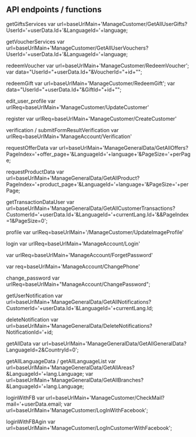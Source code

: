 ## API endpoints / functions

getGiftsServices
var url=baseUrlMain+'ManageCustomer/GetAllUserGifts?UserId='+userData.Id+'&LanguageId='+language;

getVoucherServices
var url=baseUrlMain+'ManageCustomer/GetAllUserVouchers?UserId='+userData.Id+'&LanguageId='+language;

redeemVoucher
var url=baseUrlMain+'ManageCustomer/RedeemVoucher';
var data="UserId="+userData.Id+"&VoucherId="+id+"";


redeemGift
var url=baseUrlMain+'ManageCustomer/RedeemGift';
var data="UserId="+userData.Id+"&GiftId="+id+"";
  
edit_user_profile
var urlReq=baseUrlMain+'ManageCustomer/UpdateCustomer'

register
var urlReq=baseUrlMain+'ManageCustomer/CreateCustomer'

verification / submitFormResultVerification
var urlReq=baseUrlMain+'ManageAccount/Verification'

requestOfferData
var url=baseUrlMain+'ManageGeneralData/GetAllOffers?PageIndex='+offer_page+'&LanguageId='+language+'&PageSize='+perPage;

requestProductData
var url=baseUrlMain+'ManageGeneralData/GetAllProduct?PageIndex='+product_page+'&LanguageId='+language+'&PageSize='+perPage;

getTransactionDataUser
var url=baseUrlMain+'ManageGeneralData/GetAllCustomerTransactions?CustomerId='+userData.Id+'&LanguageId='+currentLang.Id+'&&PageIndex=1&PageSize=0';

profile
var urlReq=baseUrlMain+'/ManageCustomer/UpdateImageProfile'

login
var urlReq=baseUrlMain+'ManageAccount/Login'

var urlReq=baseUrlMain+'ManageAccount/ForgetPassword'

var req=baseUrlMain+'ManageAccount/ChangePhone'

change_password
var urlReq=baseUrlMain+"ManageAccount/ChangePassword";

getUserNotification
var url=baseUrlMain+'ManageGeneralData/GetAllNotifications?CustomerId='+userData.Id+'&LanguageId='+currentLang.Id;

deleteNotification
var url=baseUrlMain+'ManageGeneralData/DeleteNotifications?NotificationId='+id;
  
getAllData
var url=baseUrlMain+'ManageGeneralData/GetAllGeneralData?LanguageId=2&CountryId=0';

getAllLanguageData / getAllLanguageList
var url=baseUrlMain+'ManageGeneralData/GetAllAreas?&LanguageId='+lang.Language;
var url=baseUrlMain+'ManageGeneralData/GetAllBranches?&LanguageId='+lang.Language;

loginWithFB
var url=baseUrlMain+'ManageCustomer/CheckMail?mail='+userData.email;
var url=baseUrlMain+'ManageCustomer/LogInWithFacebook';

loginWithFBAgin
var url=baseUrlMain+'ManageCustomer/LogInCustomerWithFacebook';
